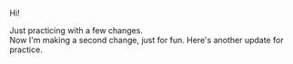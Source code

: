 Hi!

Just practicing with a few changes.  
Now I'm making a second change, just for fun.
Here's another update for practice.
